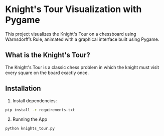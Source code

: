 # Knight's Tour Visualization with Pygame

This project visualizes the Knight's Tour on a chessboard using Warnsdorff’s Rule, animated with a graphical interface built using Pygame.

##  What is the Knight's Tour?

The Knight's Tour is a classic chess problem in which the knight must visit every square on the board exactly once.

## Installation

1. Install dependencies:
```bash
pip install -r requirements.txt
```
2. Running the App
```bash
python knights_tour.py
````
